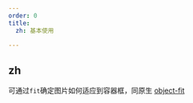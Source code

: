 ```yaml
---
order: 0
title:
  zh: 基本使用
 
---
```


## zh

可通过`fit`确定图片如何适应到容器框，同原生 [object-fit](https://developer.mozilla.org/en-US/docs/Web/CSS/object-objectFit)

